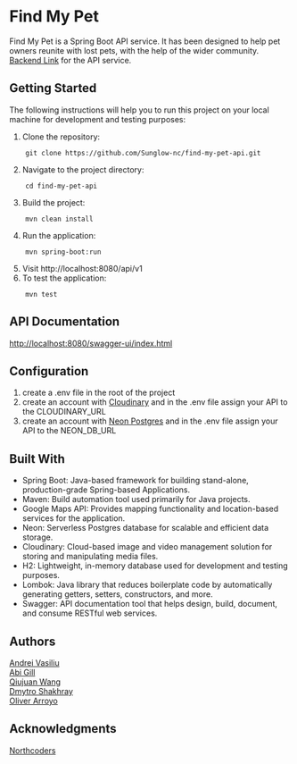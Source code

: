 # Find My Pet

Find My Pet is a Spring Boot API service. It has been designed to help pet owners reunite with lost
pets, with the help of the wider community. [Backend Link](https://github.com/Sunglow-nc/find-my-pet-api) for the API service.

## Getting Started

The following instructions will help you to run this project on your local machine for development
and testing purposes:

1. Clone the repository:

```
    git clone https://github.com/Sunglow-nc/find-my-pet-api.git
```

2. Navigate to the project directory:

```
    cd find-my-pet-api
```

3. Build the project:

```shell
    mvn clean install
```

4. Run the application:

```shell
    mvn spring-boot:run
```

5. Visit http://localhost:8080/api/v1
6. To test the application:

```shell
    mvn test
```

## API Documentation

[http://localhost:8080/swagger-ui/index.html](http://localhost:8080/swagger-ui/index.html)

## Configuration

1. create a .env file in the root of the project
2. create an account with [Cloudinary](https://cloudinary.com/) and in the .env file assign your API
   to the CLOUDINARY_URL
3. create an account with [Neon Postgres](https://neon.tech/) and in the .env file assign your API
   to the NEON_DB_URL

## Built With

- Spring Boot: Java-based framework for building stand-alone, production-grade Spring-based
  Applications.
- Maven: Build automation tool used primarily for Java projects.
- Google Maps API: Provides mapping functionality and location-based services for the application.
- Neon: Serverless Postgres database for scalable and efficient data storage.
- Cloudinary: Cloud-based image and video management solution for storing and manipulating media
  files.
- H2: Lightweight, in-memory database used for development and testing purposes.
- Lombok: Java library that reduces boilerplate code by automatically generating getters, setters,
  constructors, and more.
- Swagger: API documentation tool that helps design, build, document, and consume RESTful web
  services.

## Authors

[Andrei Vasiliu](https://github.com/andrei-vasiliu-coding)  
[Abi Gill](https://github.com/AbiPetheram)  
[Qiujuan Wang](https://github.com/QWang00)  
[Dmytro Shakhray](https://github.com/dimadeloseros1)  
[Oliver Arroyo](https://github.com/o-arroyo)

## Acknowledgments

[Northcoders](https://northcoders.com/)  
